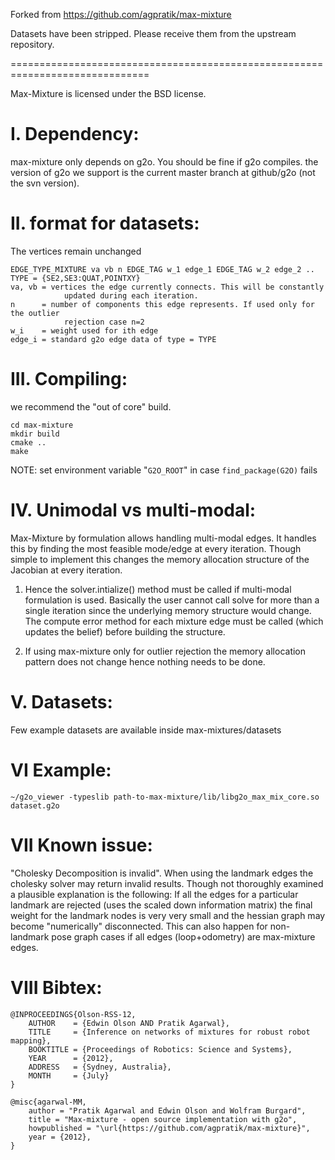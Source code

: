 Forked from https://github.com/agpratik/max-mixture

Datasets have been stripped. Please receive them from the upstream repository.

==============================================================================

Max-Mixture is licensed under the BSD license.


# I. Dependency:

max-mixture only depends on g2o. You should be fine if g2o compiles. 
the version of g2o we support is the current master branch at github/g2o
(not the svn version).


# II. format for datasets:

The vertices remain unchanged 

```
EDGE_TYPE_MIXTURE va vb n EDGE_TAG w_1 edge_1 EDGE_TAG w_2 edge_2 ..
TYPE = {SE2,SE3:QUAT,POINTXY}
va, vb = vertices the edge currently connects. This will be constantly
            updated during each iteration.
n      = number of components this edge represents. If used only for the outlier
            rejection case n=2             
w_i    = weight used for ith edge
edge_i = standard g2o edge data of type = TYPE
```

# III. Compiling:

we recommend the "out of core" build.

```
cd max-mixture
mkdir build 
cmake ..
make
```

NOTE: set environment variable "`G2O_ROOT`" in case `find_package(G2O)` fails



# IV. Unimodal vs multi-modal:

Max-Mixture by formulation allows handling multi-modal edges.
It handles this by finding the most feasible mode/edge at every
iteration. Though simple to implement this changes the memory allocation
structure of the Jacobian at every iteration. 

1. Hence the solver.intialize() method must be called if multi-modal
formulation is used. Basically the user cannot call solve for more than
a single iteration since the underlying memory structure would change.
The compute error method for each mixture edge must be called (which updates the belief) before
building the structure. 

2. If using max-mixture only for outlier rejection the memory allocation
pattern does not change hence nothing needs to be done.


# V. Datasets:

Few example datasets are available inside max-mixtures/datasets


# VI Example:

```
~/g2o_viewer -typeslib path-to-max-mixture/lib/libg2o_max_mix_core.so dataset.g2o
```


# VII Known issue:

"Cholesky Decomposition is invalid". When using the landmark edges the
cholesky solver may return invalid results. Though not thoroughly
examined a plausible explanation is the following: If all the edges for
a particular landmark are rejected (uses the scaled down information
                                    matrix) the final weight
for the landmark nodes is very very small and the hessian graph may
become "numerically" disconnected. This can also happen for non-landmark
pose graph cases if all edges (loop+odometry) are max-mixture edges.


# VIII Bibtex:

```
@INPROCEEDINGS{Olson-RSS-12, 
    AUTHOR    = {Edwin Olson AND Pratik Agarwal}, 
    TITLE     = {Inference on networks of mixtures for robust robot mapping}, 
    BOOKTITLE = {Proceedings of Robotics: Science and Systems}, 
    YEAR      = {2012}, 
    ADDRESS   = {Sydney, Australia}, 
    MONTH     = {July} 
}

@misc{agarwal-MM,
    author = "Pratik Agarwal and Edwin Olson and Wolfram Burgard",
    title = "Max-mixture - open source implementation with g2o",
    howpublished = "\url{https://github.com/agpratik/max-mixture}",
    year = {2012},
}
```
